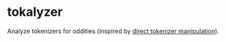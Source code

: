# tokalyzer
Analyze tokenizers for oddities (inspired by [direct tokenizer manipulation](https://developer.nvidia.com/blog/secure-llm-tokenizers-to-maintain-application-integrity/)).